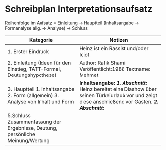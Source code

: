 # Schreibplan Interpretationsaufsatz

Reihenfolge im Aufsatz = Einleitung → Hauptteil (Inhaltsangabe → Formanalyse allg. → Analyse) → Schluss


|Kategorie|Notizen|
|---|---|
|1. Erster Eindruck|Heinz ist ein Rassist und/oder Idiot|
|2. Einleitung (Ideen für den Einstieg, TATT-Formel, Deutungshypothese)|Author: Rafik Shami Veröffentlicht:1988 Textname: Mehmet|
|3. Hauptteil 1. Inhaltsangabe 2. Form (allgemein) 3. Analyse von Inhalt und Form| **Inhaltsangabe:** ***1. Abschnitt:*** Heinz bereitet eine Diashow über seinen Türkeiurlaub vor und zeigt diese anschließend vor Gästen. ***2. Abschnitt:***|
|5.Schluss Zusammenfassung der Ergebnisse, Deutung, persönliche Meinung/Wertung||
